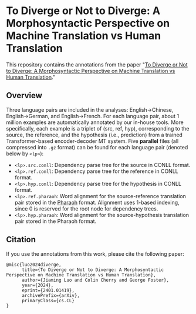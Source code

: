 # To Diverge or Not to Diverge: A Morphosyntactic Perspective on Machine Translation vs Human Translation
This repository contains the annotations from the paper "[To Diverge or Not to Diverge: A Morphosyntactic Perspective on Machine Translation vs Human Translation](https://arxiv.org/abs/2401.01419)."

## Overview
Three language pairs are included in the analyses: English->Chinese, English->German, and English->French. For each language pair, about 1 million examples are automatically annotated by our in-house tools. More specifically, each example is a triplet of (src, ref, hyp), corresponding to the source, the reference, and the hypothesis (i.e., prediction) from a trained Transformer-based encoder-decoder MT system. Five **parallel** files (all compressed into `.gz` format) can be found for each language pair (denoted below by `<lp>`):
* `<lp>.src.conll`: Dependency parse tree for the source in CONLL format.
* `<lp>.ref.conll`: Dependency parse tree for the reference in CONLL format.
* `<lp>.hyp.conll`: Dependency parse tree for the hypothesis in CONLL format.
* `<lp>.ref.pharaoh`: Word alignment for the source-reference translation pair stored in the [Pharaoh](https://opennmt.net/OpenNMT-tf/alignments.html) format. Alignment uses 1-based indexing, since 0 is reserved for the root node for dependency trees.
* `<lp>.hyp.pharaoh`: Word alignment for the source-hypothesis translation pair stored in the Pharaoh format.

## Citation
If you use the annotations from this work, please cite the following paper:
```
@misc{luo2024diverge,
      title={To Diverge or Not to Diverge: A Morphosyntactic Perspective on Machine Translation vs Human Translation}, 
      author={Jiaming Luo and Colin Cherry and George Foster},
      year={2024},
      eprint={2401.01419},
      archivePrefix={arXiv},
      primaryClass={cs.CL}
}
```